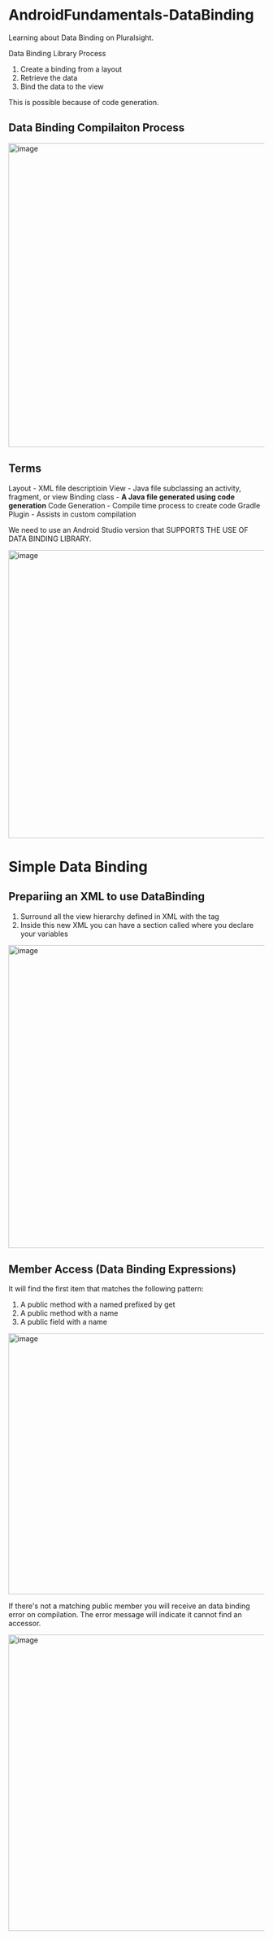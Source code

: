 # AndroidFundamentals-DataBinding
Learning about Data Binding on Pluralsight.


Data Binding Library Process

1. Create a binding from a layout
2. Retrieve the data
3. Bind the data to the view


This is possible because of code generation.

## Data Binding Compilaiton Process

<img width="597" alt="image" src="https://user-images.githubusercontent.com/66931789/185506693-dfaa75e3-2a19-4b93-9ef8-c73c52a26aa7.png">


## Terms 
Layout - XML file descriptioin
View - Java file subclassing an activity, fragment, or view
Binding class - **A Java file generated using code generation**
Code Generation - Compile time process to create code
Gradle Plugin - Assists in custom compilation

We need to use an Android Studio version that SUPPORTS THE USE OF DATA BINDING LIBRARY. 

<img width="566" alt="image" src="https://user-images.githubusercontent.com/66931789/185507012-7e8deaf6-547d-4007-8508-d524471a193b.png">

# Simple Data Binding

## Prepariing an XML to use DataBinding
1. Surround all the view hierarchy defined in XML with the tag <layout>
2. Inside this new XML you can have a section called <data> where you declare your variables

<img width="595" alt="image" src="https://user-images.githubusercontent.com/66931789/185508037-452db757-6986-471e-ac70-5ec6f6bdba0b.png">

## Member Access (Data Binding Expressions)
  
It will find the first item that matches the following pattern:
1. A public method with a named prefixed by get
2. A public method with a name
3. A public field with a name
  
<img width="513" alt="image" src="https://user-images.githubusercontent.com/66931789/185508288-cf4b0064-c3b9-403e-9cb0-2916e44d2c31.png">

If there's not a matching public member you will receive an data binding error on compilation. The error message will indicate it cannot find an accessor. 

<img width="582" alt="image" src="https://user-images.githubusercontent.com/66931789/185508422-e4dd70db-6d21-4ca9-946f-1779a126a929.png">

 
  
  
  
  
  


